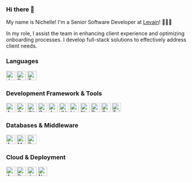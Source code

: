 
<!--
**nichellekoh/nichellekoh** is a ✨ _special_ ✨ repository because its `README.md` (this file) appears on your GitHub profile.

Here are some ideas to get you started:

- 🔭 I’m currently working on ...
- 🌱 I’m currently learning ...
- 👯 I’m looking to collaborate on ...
- 🤔 I’m looking for help with ...
- 💬 Ask me about ...
- 📫 How to reach me: ...
- 😄 Pronouns: ...
- ⚡ Fun fact: ...

Icons from: https://simpleicons.org/
-->


### Hi there 👋

My name is Nichelle! I'm a Senior Software Developer at [Levain](https://levain.tech/)! 👩🏻‍💻

In my role, I assist the team in enhancing client experience and optimizing onboarding processes. I develop full-stack solutions to effectively address client needs.

### Languages
<p>
  <img alt="Java" src="https://img.shields.io/badge/java-2D963D?style=for-the-badge&logo=openjdk&logoColor=white" height="25" />
  <img alt="Python" src="https://img.shields.io/badge/Python-3776AB?style=for-the-badge&logo=python&logoColor=white" height="25" />
  <img alt="Typescript" src="https://img.shields.io/badge/Typescript-3178C6?style=for-the-badge&logo=typescript&logoColor=white" height="25" />
</p>

### Development Framework & Tools
<p>
<img alt="Angular" src="https://img.shields.io/badge/Angular-0F0F11?style=for-the-badge&logo=typescript&logoColor=white" height="25" />
<img alt="Cypress" src="https://img.shields.io/badge/cypress-69D3A7?style=for-the-badge&logo=cypress&logoColor=058a5e" height="25" />
<img alt="Git" src="https://img.shields.io/badge/Git-F05032?style=for-the-badge&logo=git&logoColor=white" height="25" />
<img alt="GraphQL" src="https://img.shields.io/badge/GraphQL-E10098?style=for-the-badge&logo=graphql&logoColor=white" height="25" />
<img alt="Jest" src="https://img.shields.io/badge/jest-C21325?style=for-the-badge&logo=jest&logoColor=white" height="25" />
<img alt="JUnit5" src="https://img.shields.io/badge/junit5-25A162?style=for-the-badge&logo=jest&logoColor=white" height="25" />
<img alt="Linear" src="https://img.shields.io/badge/linear-5E6AD2?style=for-the-badge&logo=jest&logoColor=white" height="25" />
<img alt="NestJS" src="https://img.shields.io/badge/nestjs-E0234E.svg?style=for-the-badge&logo=nestjs&logoColor=white" height="25" />
<img alt="React" src="https://img.shields.io/badge/react-61DAFB?style=for-the-badge&logo=react&logoColor=white" height="25" />
<img alt="SpringBoot" src="https://img.shields.io/badge/SpringBoot-green?style=for-the-badge&logo=Spring&logoColor=white" height="25"/>
<img alt="TailwindCSS" src="https://img.shields.io/badge/Tailwind_CSS-38B2AC?style=for-the-badge&logo=tailwind-css&logoColor=white" height="25" />
</p>

### Databases & Middleware
<p>
  <img alt="Apache Kafka" src="https://img.shields.io/badge/Apache%20Kafka-000?style=for-the-badge&logo=apachekafka" height="25" />
  <img alt="MySQL" src="https://img.shields.io/badge/mysql-%2300f.svg?style=for-the-badge&logo=mysql&logoColor=white" height="25"/>
  <img alt="Postgresql" src="https://img.shields.io/badge/PostgreSQL-316192?style=for-the-badge&logo=postgresql&logoColor=white" height="25"/>
</p>

### Cloud & Deployment
<p>
  <img alt="AWS" src="https://img.shields.io/badge/AWS-%23FF9900.svg?style=for-the-badge&logo=amazon-aws&logoColor=white" height="25" />
  <img alt="Docker" src="https://img.shields.io/badge/-Docker-blue?style=for-the-badge&logo=Docker&logoColor=white" height="25"/>
  <img alt="Jenkins" src="https://img.shields.io/badge/jenkins-D24939?style=for-the-badge&logo=jest&logoColor=white" height="25" />
  <img alt="Netlify" src="https://img.shields.io/badge/netlify-%23000000.svg?style=for-the-badge&logo=netlify&logoColor=#00C7B7" height="25" />
</p>


